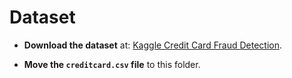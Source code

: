 # Dataset

- **Download the dataset** at: [Kaggle Credit Card Fraud Detection](https://www.kaggle.com/datasets/mlg-ulb/creditcardfraud).

- **Move the `creditcard.csv` file** to this folder.
